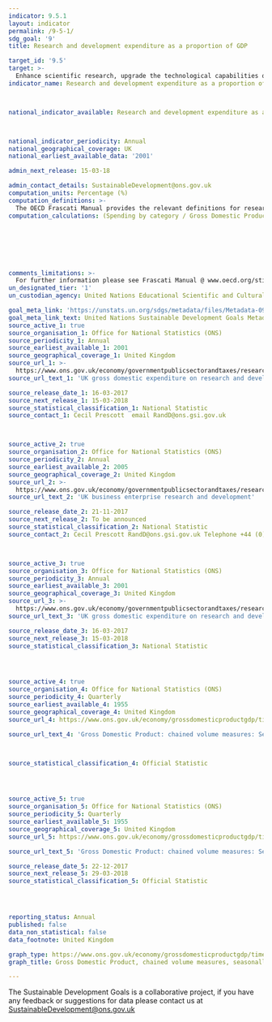 ```yaml
---
indicator: 9.5.1
layout: indicator
permalink: /9-5-1/
sdg_goal: '9'
title: Research and development expenditure as a proportion of GDP

target_id: '9.5'
target: >-
  Enhance scientific research, upgrade the technological capabilities of industrial sectors in all countries, in particular developing countries, including, by 2030, encouraging innovation and substantially increasing the number of research and development workers per 1 million people and public and private research and development spending
indicator_name: Research and development expenditure as a proportion of GDP



national_indicator_available: Research and development expenditure as a proportion of GDP



national_indicator_periodicity: Annual
national_geographical_coverage: UK
national_earliest_available_data: '2001'

admin_next_release: 15-03-18

admin_contact_details: SustainableDevelopment@ons.gov.uk
computation_units: Percentage (%)
computation_definitions: >-
  The OECD Frascati Manual provides the relevant definitions for research and experimental development, gross domestic expenditure on R&D and researchers. Research and experimental development (R&D) comprise creative work undertaken on a systematic basis in order to increase the stock of knowledge, including knowledge of man, culture and society, and the use of this stock of knowledge to devise new applications. Intramural expenditures are all expenditures for R&D performed within a statistical unit or sector of the economy during a specific period, whatever the source of funds. Researchers are professionals engaged in the conception or creation of new knowledge, products, processes, methods and systems and also in the management of the projects concerned. GDP at chained volume measure is a series of GDP statistics adjusted for the effect of inflation to give a measure of ‘real GDP’. Chained volume GDP statistics are calculated by measuring output using the price level of the preceding year and then linking the statistics to give a reflection of actual output changes and excluding any monetary (inflationary) change.
computation_calculations: (Spending by category / Gross Domestic Product) * 100







comments_limitations: >-
  For further information please see Frascati Manual @ www.oecd.org/sti/frascatimanua
un_designated_tier: '1'
un_custodian_agency: United Nations Educational Scientific and Cultural Organization (UNESCO)

goal_meta_link: 'https://unstats.un.org/sdgs/metadata/files/Metadata-09-05-01.pdf'
goal_meta_link_text: United Nations Sustainable Development Goals Metadata (PDF 382 KB)
source_active_1: true
source_organisation_1: Office for National Statistics (ONS)
source_periodicity_1: Annual
source_earliest_available_1: 2001
source_geographical_coverage_1: United Kingdom
source_url_1: >-
  https://www.ons.gov.uk/economy/governmentpublicsectorandtaxes/researchanddevelopmentexpenditure/datasets/ukgrossdomesticexpenditureonresearchanddevelopment
source_url_text_1: 'UK gross domestic expenditure on research and development dataset'

source_release_date_1: 16-03-2017
source_next_release_1: 15-03-2018
source_statistical_classification_1: National Statistic
source_contact_1: Cecil Prescott  email RandD@ons.gsi.gov.uk



source_active_2: true
source_organisation_2: Office for National Statistics (ONS)
source_periodicity_2: Annual
source_earliest_available_2: 2005
source_geographical_coverage_2: United Kingdom
source_url_2: >-
  https://www.ons.gov.uk/economy/governmentpublicsectorandtaxes/researchanddevelopmentexpenditure/datasets/ukbusinessenterpriseresearchanddevelopment
source_url_text_2: 'UK business enterprise research and development'

source_release_date_2: 21-11-2017
source_next_release_2: To be announced
source_statistical_classification_2: National Statistic
source_contact_2: Cecil Prescott RandD@ons.gsi.gov.uk Telephone +44 (0)1633 456767



source_active_3: true
source_organisation_3: Office for National Statistics (ONS)
source_periodicity_3: Annual
source_earliest_available_3: 2001
source_geographical_coverage_3: United Kingdom
source_url_3: >-
  https://www.ons.gov.uk/economy/governmentpublicsectorandtaxes/researchanddevelopmentexpenditure/datasets/ukgrossdomesticexpenditureonresearchanddevelopmentregionaltables
source_url_text_3: 'UK gross domestic expenditure on research and development regional dataset'

source_release_date_3: 16-03-2017
source_next_release_3: 15-03-2018
source_statistical_classification_3: National Statistic




source_active_4: true
source_organisation_4: Office for National Statistics (ONS)
source_periodicity_4: Quarterly
source_earliest_available_4: 1955
source_geographical_coverage_4: United Kingdom
source_url_4: https://www.ons.gov.uk/economy/grossdomesticproductgdp/timeseries/abmi/qna

source_url_text_4: 'Gross Domestic Product: chained volume measures: Seasonally adjusted £m'



source_statistical_classification_4: Official Statistic 




source_active_5: true
source_organisation_5: Office for National Statistics (ONS)
source_periodicity_5: Quarterly
source_earliest_available_5: 1955
source_geographical_coverage_5: United Kingdom
source_url_5: https://www.ons.gov.uk/economy/grossdomesticproductgdp/timeseries/abmi/qna

source_url_text_5: 'Gross Domestic Product: chained volume measures: Seasonally adjusted £m'

source_release_date_5: 22-12-2017
source_next_release_5: 29-03-2018
source_statistical_classification_5: Official Statistic 




reporting_status: Annual
published: false
data_non_statistical: false
data_footnote: United Kingdom

graph_type: https://www.ons.gov.uk/economy/grossdomesticproductgdp/timeseries/abmi/qna
graph_title: Gross Domestic Product, chained volume measures, seasonally adjusted £m

---
```


The Sustainable Development Goals is a collaborative project, if you have any feedback or suggestions for data please contact us at <SustainableDevelopment@ons.gov.uk>


